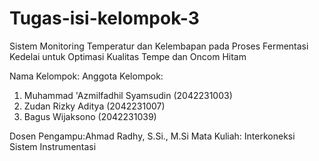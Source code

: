 # Tugas-isi-kelompok-3
Sistem Monitoring Temperatur dan Kelembapan pada Proses Fermentasi Kedelai untuk Optimasi Kualitas Tempe dan Oncom Hitam

Nama Kelompok:
Anggota Kelompok:	
1. Muhammad 'Azmilfadhil Syamsudin	(2042231003)
2. Zudan Rizky Aditya	(2042231007)
3. Bagus Wijaksono	(2042231039)

Dosen Pengampu:Ahmad Radhy, S.Si., M.Si
Mata Kuliah: Interkoneksi Sistem Instrumentasi
